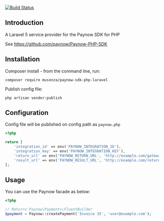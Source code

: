 [![Build Status](https://travis-ci.org/musonza/paynow-sdk-php-laravel.svg?branch=master)](https://travis-ci.org/musonza/paynow-sdk-php-laravel)

## Introduction

A Laravel 5 service provider for the Paynow SDK for PHP

See https://github.com/paynow/Paynow-PHP-SDK

## Installation

Composer install - from the command line, run:

```
composer require musonza/paynow-sdk-php-laravel
```

Publish config file:

```
php artisan vendor:publish
```

## Configuration

Config file will be published on config path as `paynow.php`

```php
<?php

return [
    'integration_id' => env('PAYNOW_INTEGRATION_ID'),
    'integration_key' => env('PAYNOW_INTEGRATION_KEY'),
    'return_url' => env('PAYNOW_RETURN_URL', 'http://example.com/gateways/paynow/update'),
    'result_url' => env('PAYNOW_RESULT_URL', 'http://example.com/return?gateway=paynow'),
];

```

## Usage

You can use the Paynow facade as below:

```php
<?php

// Returns Paynow\Payments\FluentBuilder
$payment = Paynow::createPayment('Invoice 35', 'user@example.com');

```
